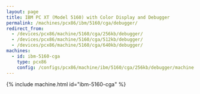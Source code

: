 ```yaml
---
layout: page
title: IBM PC XT (Model 5160) with Color Display and Debugger
permalink: /machines/pcx86/ibm/5160/cga/debugger/
redirect_from:
  - /devices/pcx86/machine/5160/cga/256kb/debugger/
  - /devices/pcx86/machine/5160/cga/512kb/debugger/
  - /devices/pcx86/machine/5160/cga/640kb/debugger/
machines:
  - id: ibm-5160-cga
    type: pcx86
    config: /configs/pcx86/machine/ibm/5160/cga/256kb/debugger/machine.json
---
```


{% include machine.html id="ibm-5160-cga" %}
